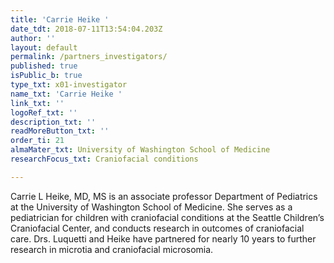 ```yaml
---
title: 'Carrie Heike '
date_tdt: 2018-07-11T13:54:04.203Z
author: ''
layout: default
permalink: /partners_investigators/
published: true
isPublic_b: true
type_txt: x01-investigator
name_txt: 'Carrie Heike '
link_txt: ''
logoRef_txt: ''
description_txt: ''
readMoreButton_txt: ''
order_ti: 21
almaMater_txt: University of Washington School of Medicine
researchFocus_txt: Craniofacial conditions

---
```




Carrie L Heike, MD, MS is an associate professor Department of Pediatrics at the University of Washington School of Medicine. She serves as a pediatrician for children with craniofacial conditions at the Seattle Children’s Craniofacial Center, and conducts research in outcomes of craniofacial care. Drs. Luquetti and Heike have partnered for nearly 10 years to further research in microtia and craniofacial microsomia.
